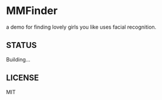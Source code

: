 # MMFinder
a demo for finding lovely girls you like uses facial recognition.

## STATUS
Building...


## LICENSE
MIT
